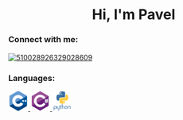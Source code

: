 <h1 align="center">Hi, I'm Pavel</h1>

<h3 align="left">Connect with me:</h3>
<p align="left">
<a href="https://t.me/galeoner" target="blank"><img align="center" src="https://upload.wikimedia.org/wikipedia/commons/8/83/Telegram_2019_Logo.svg" alt="510028926329028609" height="30" width="40" /></a>
</p>

<h3 align="left">Languages:</h3>
<p </a> <a href="https://www.w3schools.com/cpp/" target="_blank" rel="noreferrer"> <img src="https://raw.githubusercontent.com/devicons/devicon/master/icons/cplusplus/cplusplus-original.svg" alt="cplusplus" width="40" height="40"/> </a> <a href="https://www.w3schools.com/cs/" target="_blank" rel="noreferrer"> <img src="https://raw.githubusercontent.com/devicons/devicon/master/icons/csharp/csharp-original.svg" alt="csharp" width="40" height="40"/> </a> <a href="https://www.python.com/" target="_blank" rel="noreferrer"> <img src="https://raw.githubusercontent.com/devicons/devicon/master/icons/python/python-original-wordmark.svg" alt="python" width="40" height="40"/></p>
